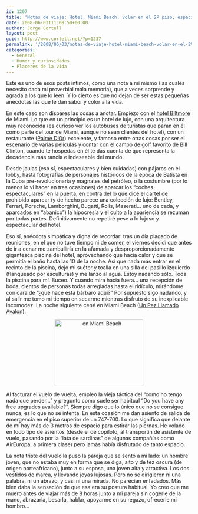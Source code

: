 ```yaml
---
id: 1207
title: 'Notas de viaje: Hotel, Miami Beach, volar en el 2º piso, espacio piernas, pareja&#8230;'
date: 2008-06-03T11:08:50+00:00
author: Jorge Cortell
layout: post
guid: http://www.cortell.net/?p=1237
permalink: '/2008/06/03/notas-de-viaje-hotel-miami-beach-volar-en-el-2%c2%ba-piso-espacio-piernas-pareja/'
categories:
  - General
  - Humor y curiosidades
  - Placeres de la vida
---
```

Este es uno de esos posts íntimos, como una nota a mí mismo (las cuales necesito dada mi proverbial mala memoria), que a veces sorprende y agrada a los que lo leen. Y lo cierto es que no dejan de ser estas pequeñas anécdotas las que le dan sabor y color a la vida.

En este caso son dispares las cosas a anotar. Empiezo con el <a title="web Biltmore" href="http://www.biltmorehotel.com/" target="_blank">hotel Biltmore</a> de Miami. Lo que en un principio es un hotel de lujo, con una arquitectura muy reconocida (es curioso ver los autobuses de turistas que paran en él como parte del tour de Miami, aunque no sean clientes del hotel), con un restaurante (<a title="restaurante" href="http://www.biltmorehotel.com/restaurants.asp#palme" target="_blank">Palme D&#8217;Or</a>) excelente, y famoso entre otras cosas por ser el escenario de varias películas y contar con el campo de golf favorito de Bill Clinton, cuando te hospedas en él te das cuenta de que representa la decadencia más rancia e indeseable del mundo.

Desde jaulas (eso sí, espectaculares y bien cuidadas) con pájaros en el lobby, hasta fotografías de personajes históricos de la época de Batista en la Cuba pre-revolucionaria y magnates del petróleo, o la costumbre (por lo menos lo vi hacer en tres ocasiones) de aparcar los &#8220;coches espectaculares&#8221; en la puerta, en contra del lo que dice el cartel de prohibido aparcar (y de hecho parece una colección de lujo: Bentley, Ferrari, Porsche, Lamborghini, Bugatti, Rolls, Maserati&#8230; uno de cada, y aparcados en &#8220;abanico&#8221;) la hipocresía y el culto a la apariencia se rezuman por todas partes. Definitivamente no repetiré pese a lo lujoso y espectacular del hotel.

Eso sí, anécdota simpática y digna de recordar: tras un día plagado de reuniones, en el que no tuve tiempo ni de comer, el viernes decidí que antes de ir a cenar me zambulliría en la afamada y desproporcionadamente gigantesca piscina del hotel, aprovechando que hacía calor y que se permitía el baño hasta las 10 de la noche. Así que nada más entrar en el recinto de la piscina, dejo mi suéter y toalla en una silla del pasillo izquierdo (flanqueado por esculturas) y me lanzo al agua. Estoy nadando sólo. Toda la piscina para mí. Buceo. Y cuando mira hacia fuera&#8230; una recepción de boda, cientos de personas todas arregladas hasta el ridículo, mirándome con cara de &#8220;¿qué hace ésta bárbaro aquí?&#8221; Por supuesto sigo nadando, y al salir me tomo mi tiempo en secarme mientras disfruto de su inexplicable incomodez. La noche siguiente cené en Miami Beach (<a title="web del restaurante" href="http://www.afishcalledavalon.com/" target="_blank">Un Pez Llamado Avalon</a>).

<p style="text-align: center">
  <img class="aligncenter" src="http://farm4.static.flickr.com/3131/2584625214_ba4bc5f103_m.jpg" alt="en Miami Beach" width="240" height="180" />
</p>

Al facturar el vuelo de vuelta, empleo la vieja táctica del &#8220;como no tengo nada que perder&#8230;&#8221; y pregunto como suele ser habitual &#8220;Do you have any free upgrades available?&#8221;. Siempre digo que lo único que no se consigue nunca, es lo que no se intenta. En esta ocasión me dan asiento de salida de emergencia en el piso superior de un 747-700. Lo que significa que delante de mí hay más de 3 metros de espacio para estirar las piernas. He volado en todo tipo de asientos (desde el de copiloto, al transportín de asistente de vuelo, pasando por la &#8220;lata de sardinas&#8221; de algunas compañías como AirEuropa, a primera clase) pero jamás había disfrutado de tanto espacio.

La nota triste del vuelo la puso la pareja que se sentó a mi lado: un hombre joven, que no estaba muy en forma que se diga, alto y de tez oscura (de origen norteafricano), junto a su esposa, una joven alta y atractiva. Los dos vestidos de marca, y llevando joyas lujosas. Pero no se dirigieron ni una palabra, ni un abrazo, y casi ni una mirada. No parecían enfadados. Más bien daba la sensación de que esa era su postura habitual. Yo creo que me muero antes de viajar más de 8 horas junto a mi pareja sin cogerle de la mano, abrazarla, besarla, hablar, apoyarme en su regazo, ofrecerle mi hombro&#8230;